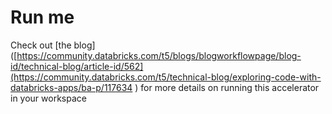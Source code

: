 # Run me

Check out [the blog]([https://community.databricks.com/t5/blogs/blogworkflowpage/blog-id/technical-blog/article-id/562](https://community.databricks.com/t5/technical-blog/exploring-code-with-databricks-apps/ba-p/117634
) for more details on running this accelerator in your workspace
